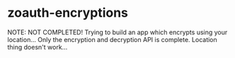 # zoauth-encryptions
NOTE: NOT COMPLETED! Trying to build an app which encrypts using your location... Only the encryption and decryption API is complete. Location thing doesn't work...
